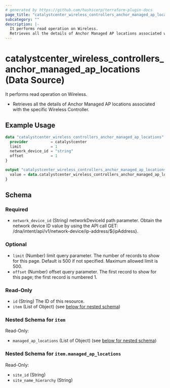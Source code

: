 ```yaml
---
# generated by https://github.com/hashicorp/terraform-plugin-docs
page_title: "catalystcenter_wireless_controllers_anchor_managed_ap_locations Data Source - terraform-provider-catalystcenter"
subcategory: ""
description: |-
  It performs read operation on Wireless.
  Retrieves all the details of Anchor Managed AP locations associated with the specific Wireless Controller.
---
```


# catalystcenter_wireless_controllers_anchor_managed_ap_locations (Data Source)

It performs read operation on Wireless.

- Retrieves all the details of Anchor Managed AP locations associated with the specific Wireless Controller.

## Example Usage

```terraform
data "catalystcenter_wireless_controllers_anchor_managed_ap_locations" "example" {
  provider          = catalystcenter
  limit             = 1
  network_device_id = "string"
  offset            = 1
}

output "catalystcenter_wireless_controllers_anchor_managed_ap_locations_example" {
  value = data.catalystcenter_wireless_controllers_anchor_managed_ap_locations.example.item
}
```

<!-- schema generated by tfplugindocs -->
## Schema

### Required

- `network_device_id` (String) networkDeviceId path parameter. Obtain the network device ID value by using the API call GET: /dna/intent/api/v1/network-device/ip-address/${ipAddress}.

### Optional

- `limit` (Number) limit query parameter. The number of records to show for this page. Default is 500 if not specified. Maximum allowed limit is 500.
- `offset` (Number) offset query parameter. The first record to show for this page; the first record is numbered 1.

### Read-Only

- `id` (String) The ID of this resource.
- `item` (List of Object) (see [below for nested schema](#nestedatt--item))

<a id="nestedatt--item"></a>
### Nested Schema for `item`

Read-Only:

- `managed_ap_locations` (List of Object) (see [below for nested schema](#nestedobjatt--item--managed_ap_locations))

<a id="nestedobjatt--item--managed_ap_locations"></a>
### Nested Schema for `item.managed_ap_locations`

Read-Only:

- `site_id` (String)
- `site_name_hierarchy` (String)
